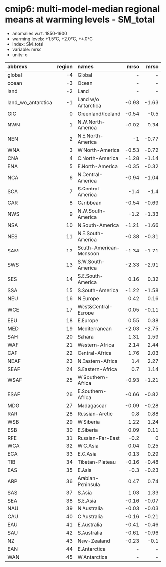 # cmip6: multi-model-median regional means at warming levels - SM_total

- anomalies w.r.t. 1850-1900
- warming levels: +1.5°C, +2.0°C, +4.0°C
- index: SM_total
- variable: mrso
- units: σ

| abbrevs            |   region | names                  |   mrso |   mrso |   mrso |
|:-------------------|---------:|:-----------------------|-------:|-------:|-------:|
| global             |       -4 | Global                 |   -    |   -    |   -    |
| ocean              |       -3 | Ocean                  |   -    |   -    |   -    |
| land               |       -2 | Land                   |   -    |   -    |   -    |
| land_wo_antarctica |       -1 | Land w/o Antarctica    |  -0.93 |  -1.63 |  -3.53 |
| GIC                |        0 | Greenland/Iceland      |  -0.54 |  -0.5  |  -2.04 |
| NWN                |        1 | N.W.North-America      |  -0.02 |   0.34 |  -2.72 |
| NEN                |        2 | N.E.North-America      |  -1    |  -0.77 |  -2.21 |
| WNA                |        3 | W.North-America        |  -0.53 |  -0.72 |  -1.63 |
| CNA                |        4 | C.North-America        |  -1.28 |  -1.14 |  -1.59 |
| ENA                |        5 | E.North-America        |  -0.35 |  -0.32 |  -0.76 |
| NCA                |        6 | N.Central-America      |  -0.94 |  -1.04 |  -1.52 |
| SCA                |        7 | S.Central-America      |  -1.4  |  -1.4  |  -3.42 |
| CAR                |        8 | Caribbean              |  -0.54 |  -0.69 |  -1.22 |
| NWS                |        9 | N.W.South-America      |  -1.2  |  -1.33 |  -3.5  |
| NSA                |       10 | N.South-America        |  -1.21 |  -1.66 |  -3.05 |
| NES                |       11 | N.E.South-America      |  -0.38 |  -0.31 |  -0.5  |
| SAM                |       12 | South-American-Monsoon |  -1.34 |  -1.71 |  -3.81 |
| SWS                |       13 | S.W.South-America      |  -2.33 |  -2.91 |  -4.83 |
| SES                |       14 | S.E.South-America      |   0.16 |   0.32 |  -0.11 |
| SSA                |       15 | S.South-America        |  -1.22 |  -1.58 |  -2.1  |
| NEU                |       16 | N.Europe               |   0.42 |   0.16 |  -0.28 |
| WCE                |       17 | West&Central-Europe    |   0.05 |  -0.11 |  -0.72 |
| EEU                |       18 | E.Europe               |   0.55 |   0.38 |   0.59 |
| MED                |       19 | Mediterranean          |  -2.03 |  -2.75 |  -4.18 |
| SAH                |       20 | Sahara                 |   1.31 |   1.59 |   3.59 |
| WAF                |       21 | Western-Africa         |   2.14 |   2.44 |   2.68 |
| CAF                |       22 | Central-Africa         |   1.76 |   2.03 |   2.57 |
| NEAF               |       23 | N.Eastern-Africa       |   1.4  |   2.27 |   3.78 |
| SEAF               |       24 | S.Eastern-Africa       |   0.7  |   1.14 |   2.08 |
| WSAF               |       25 | W.Southern-Africa      |  -0.93 |  -1.21 |  -2.54 |
| ESAF               |       26 | E.Southern-Africa      |  -0.66 |  -0.82 |  -1.89 |
| MDG                |       27 | Madagascar             |  -0.09 |  -0.28 |  -1.01 |
| RAR                |       28 | Russian-Arctic         |   0.8  |   0.88 |  -1.28 |
| WSB                |       29 | W.Siberia              |   1.22 |   1.24 |   1.43 |
| ESB                |       30 | E.Siberia              |   0.09 |   0.11 |   0.99 |
| RFE                |       31 | Russian-Far-East       |  -0.2  |   0    |  -0.04 |
| WCA                |       32 | W.C.Asia               |   0.04 |   0.25 |   0.15 |
| ECA                |       33 | E.C.Asia               |   0.13 |   0.29 |   1.27 |
| TIB                |       34 | Tibetan-Plateau        |  -0.16 |  -0.48 |  -1.39 |
| EAS                |       35 | E.Asia                 |  -0.3  |  -0.23 |  -0.35 |
| ARP                |       36 | Arabian-Peninsula      |   0.47 |   0.74 |   3.12 |
| SAS                |       37 | S.Asia                 |   1.03 |   1.33 |   2.26 |
| SEA                |       38 | S.E.Asia               |  -0.16 |  -0.07 |  -0.72 |
| NAU                |       39 | N.Australia            |  -0.03 |  -0.03 |  -0.2  |
| CAU                |       40 | C.Australia            |  -0.16 |  -0.21 |  -0.46 |
| EAU                |       41 | E.Australia            |  -0.41 |  -0.46 |  -0.68 |
| SAU                |       42 | S.Australia            |  -0.61 |  -0.96 |  -1.14 |
| NZ                 |       43 | New-Zealand            |  -0.23 |  -0.1  |  -0.17 |
| EAN                |       44 | E.Antarctica           |   -    |   -    |   -    |
| WAN                |       45 | W.Antarctica           |   -    |   -    |   -    |